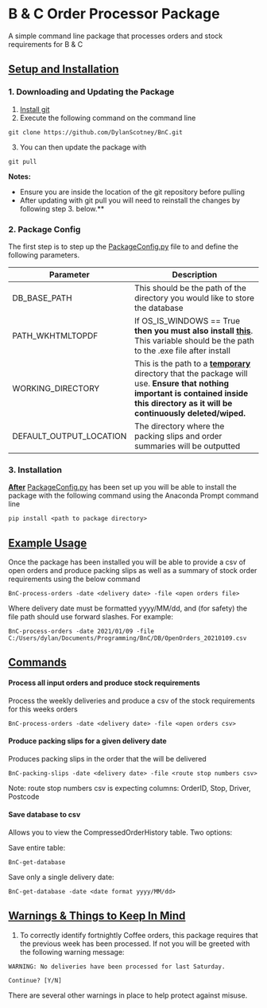 # **B & C Order Processor Package**

A simple command line package that processes orders and stock
requirements for B & C 
## <u>Setup and Installation</u>
### **1. Downloading and Updating the Package**
1. [Install git](https://git-scm.com/book/en/v2/Getting-Started-Installing-Git)
2. Execute the following command on the command line
```
git clone https://github.com/DylanScotney/BnC.git
```
3. You can then update the package with
```
git pull
```
**Notes:**
-  Ensure you are inside the location of the git repository before pulling
-  After updating with git pull you will need to reinstall the changes by following step 3. below.**
### **2. Package Config**
The first step is to step up the 
[PackageConfig.py](lib/PackageConfig.py) file to and define the
following parameters. 

| Parameter                 | Description                           |
|---------------------------|---------------------------------------|
| DB_BASE_PATH              | This should be the path of the directory you would like to store the database                      |
| PATH_WKHTMLTOPDF          | If OS_IS_WINDOWS == True **then you must also install <u>[this](https://wkhtmltopdf.org/downloads.html)</u>**. This variable should be the path to the .exe file after install
| WORKING_DIRECTORY         | This is the path to a <u>**temporary**</u> directory that the package will use. **Ensure that nothing important is contained inside this directory as it will be continuously deleted/wiped.**
| DEFAULT_OUTPUT_LOCATION  | The directory where the packing slips and order summaries will be outputted

### **3. Installation**
<u>**After**</u> [PackageConfig.py](lib/PackageConfig.py) has been set
up you will be able to install the package with the following command
using the Anaconda Prompt command line
```
pip install <path to package directory>
```

## <u>Example Usage</u>
Once the package has been installed you will be able to provide a
csv of open orders and produce packing slips as well as a summary of
stock order requirements using the below command

```
BnC-process-orders -date <delivery date> -file <open orders file>
```

Where delivery date must be formatted yyyy/MM/dd, and (for safety) the
file path should use forward slashes. For example:

```
BnC-process-orders -date 2021/01/09 -file C:/Users/dylan/Documents/Programming/BnC/DB/OpenOrders_20210109.csv
```

## <u>Commands</u>
#### **Process all input orders and produce stock requirements**
Process the weekly deliveries and produce a csv of the stock
requirements for this weeks orders
```
BnC-process-orders -date <delivery date> -file <open orders csv>
```
#### **Produce packing slips for a given delivery date**
Produces packing slips in the order that the will be delivered
```
BnC-packing-slips -date <delivery date> -file <route stop numbers csv>
```
Note: route stop numbers csv is expecting columns: OrderID, Stop,
Driver, Postcode

#### **Save database to csv**
Allows you to view the CompressedOrderHistory table. Two options:

Save entire table:
```
BnC-get-database
```
Save only a single delivery date:
```
BnC-get-database -date <date format yyyy/MM/dd>
```


## <u>Warnings & Things to Keep In Mind</u>
1. To correctly identify fortnightly Coffee orders, this package
requires that the previous week has been processed. If not you will be
greeted with the following warning message:
```
WARNING: No deliveries have been processed for last Saturday.

Continue? [Y/N]
```
There are several other warnings in place to help protect against
misuse.


